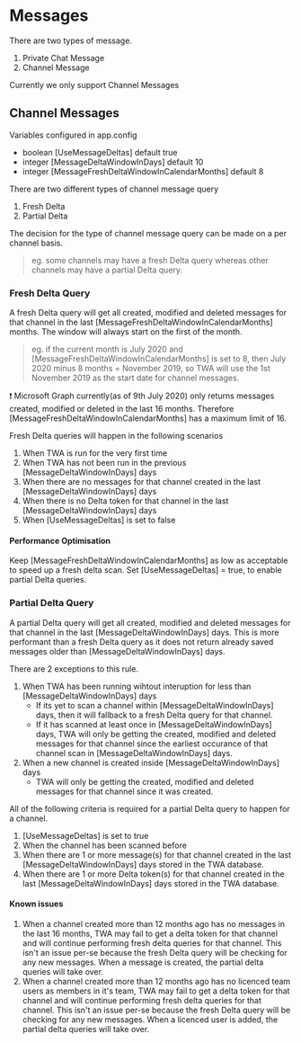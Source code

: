 # Messages
There are two types of message.
1. Private Chat Message
2. Channel Message

Currently we only support Channel Messages

## Channel Messages

Variables configured in app.config
- boolean [UseMessageDeltas] default true
- integer [MessageDeltaWindowInDays] default 10
- integer [MessageFreshDeltaWindowInCalendarMonths] default 8

There are two different types of channel message query
1. Fresh Delta
2. Partial Delta

The decision for the type of channel message query can be made on a per channel basis. 
>eg. some channels may have a fresh Delta query whereas other channels may have a partial Delta query.

### Fresh Delta Query

A fresh Delta query will get all created, modified and deleted messages for that channel in the last [MessageFreshDeltaWindowInCalendarMonths] months. The window will always start on the first of the month.
>eg. if the current month is July 2020 and [MessageFreshDeltaWindowInCalendarMonths] is set to 8, then July 2020 minus 8 months = November 2019, so TWA will use the 1st November 2019 as the start date for channel messages. 

:exclamation: Microsoft Graph currently(as of 9th July 2020) only returns messages created, modified or deleted in the last 16 months. Therefore [MessageFreshDeltaWindowInCalendarMonths] has a maximum limit of 16.

Fresh Delta queries will happen in the following scenarios
1. When TWA is run for the very first time
2. When TWA has not been run in the previous [MessageDeltaWindowInDays] days
3. When there are no messages for that channel created in the last [MessageDeltaWindowInDays] days
4. When there is no Delta token for that channel in the last [MessageDeltaWindowInDays] days
5. When [UseMessageDeltas] is set to false

#### Performance Optimisation
Keep [MessageFreshDeltaWindowInCalendarMonths] as low as acceptable to speed up a fresh delta scan.
Set [UseMessageDeltas] = true, to enable partial Delta queries.

### Partial Delta Query

A partial Delta query will get all created, modified and deleted messages for that channel in the last [MessageDeltaWindowInDays] days. This is more performant than a fresh Delta query as it does not return already saved messages older than [MessageDeltaWindowInDays] days. 

There are 2 exceptions to this rule.
1. When TWA has been running wihtout interuption for less than [MessageDeltaWindowInDays] days
   - If its yet to scan a channel within [MessageDeltaWindowInDays] days, then it will fallback to a fresh Delta query for that channel.
   - If it has scanned at least once in [MessageDeltaWindowInDays] days, TWA will only be getting the created, modified and deleted messages for that channel since the earliest occurance of that channel scan in [MessageDeltaWindowInDays] days.
2. When a new channel is created inside [MessageDeltaWindowInDays] days
   - TWA will only be getting the created, modified and deleted messages for that channel since it was created.
 

All of the following criteria is required for a partial Delta query to happen for a channel.

1. [UseMessageDeltas] is set to true
2. When the channel has been scanned before
3. When there are 1 or more message(s) for that channel created in the last [MessageDeltaWindowInDays] days stored in the TWA database.
4. When there are 1 or more Delta token(s) for that channel created in the last [MessageDeltaWindowInDays] days stored in the TWA database.


#### Known issues
1. When a channel created more than 12 months ago has no messages in the last 16 months, TWA may fail to get a delta token for that channel and will continue performing fresh delta queries for that channel. This isn't an issue per-se because the fresh Delta query will be checking for any new messages. When a message is created, the partial delta queries will take over.
2. When a channel created more than 12 months ago has no licenced team users as members in it's team, TWA may fail to get a delta token for that channel and will continue performing fresh delta queries for that channel. This isn't an issue per-se because the fresh Delta query will be checking for any new messages. When a licenced user is added, the partial delta queries will take over.
